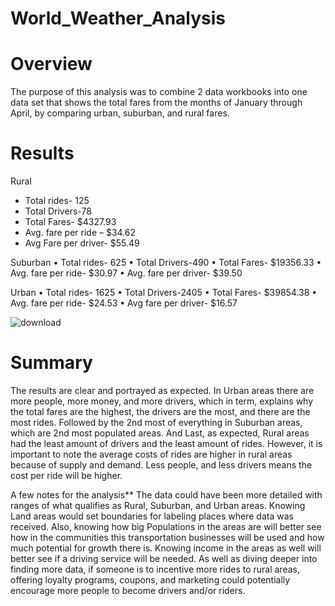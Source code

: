 # World_Weather_Analysis

# Overview
The purpose of this analysis was to combine 2 data workbooks into one data set that shows the total fares from the months of January through April, by comparing urban, suburban, and rural fares. 

# Results

Rural
  - Total rides- 125
  - Total Drivers-78
  - Total Fares- $4327.93
  - Avg. fare per ride – $34.62
  - Avg Fare per driver- $55.49

Suburban
•	Total rides- 625
•	Total Drivers-490
•	Total Fares- $19356.33
•	Avg. fare per ride- $30.97
•	Avg. fare per driver- $39.50

Urban
•	Total rides- 1625
•	Total Drivers-2405
•	Total Fares- $39854.38
•	Avg. fare per ride- $24.53
•	Avg fare per driver- $16.57


![download](https://user-images.githubusercontent.com/86068655/143804221-0f65146d-23c5-471f-b947-2580bbbb579b.png)

# Summary
The results are clear and portrayed as expected. In Urban areas there are more people, more money, and more drivers, which in term, explains why the total fares are the highest, the drivers are the most, and there are the most rides. Followed by the 2nd most of everything in Suburban areas, which are 2nd most populated areas. And Last, as expected, Rural areas had the least amount of drivers and the least amount of rides. However, it is important to note the average costs of rides are higher in rural areas because of supply and demand. Less people, and less drivers means the cost per ride will be higher. 

A few notes for the analysis**
The data could have been more detailed with ranges of what qualifies as Rural, Suburban, and Urban areas. Knowing Land areas would set boundaries for labeling places where data was received. Also, knowing how big Populations in the areas are will better see how in the communities this transportation businesses will be used and how much potential for growth there is. Knowing income in the areas as well will better see if a driving service will be needed.  As well as diving deeper into finding more data, if someone is to incentive more rides to rural areas, offering loyalty programs, coupons, and marketing could potentially encourage more people to become drivers and/or riders.

